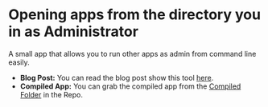 # Opening apps from the directory you in as Administrator

A small app that allows you to run other apps as admin from command line easily.

- **Blog Post:** You can read the blog post show this tool [here](http://go.beeming.net/2hpUzIG).
- **Compiled App:** You can grab the compiled app from the [Compiled Folder](http://go.beeming.net/2hpMyDC) in the Repo.